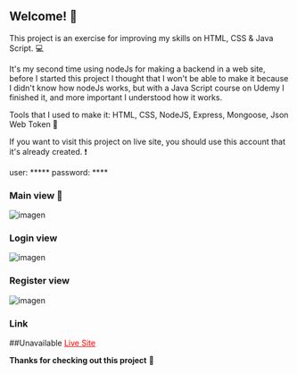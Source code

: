 ## Welcome! 👋

This project is an exercise for improving my skills on HTML, CSS & Java Script. 💻

It's my second time using nodeJs for making a backend in a web site, before I started this project I thought that I won't be able to make it because I didn't know how nodeJs works, but with a Java Script course on Udemy I finished it, and more important I understood how it works.

Tools that I used to make it: HTML, CSS, NodeJS, Express, Mongoose, Json Web Token 🔨

If you want to visit this project on live site, you should use this account that it's already created. ❗

user: *****
password: ****

### Main view 🐶

![imagen](https://user-images.githubusercontent.com/54644026/183313706-b030177d-e6a4-419f-acb0-e8f41a6a00a3.png)


### Login view

![imagen](https://user-images.githubusercontent.com/54644026/183313641-12630f87-c69d-40b5-83bf-f0448df6b2a4.png)

### Register view

![imagen](https://user-images.githubusercontent.com/54644026/183313713-92c96568-20f9-4cec-9351-f2f3526ccda8.png)


### Link 

##Unavailable
<a href="" style="color: red">Live Site</a>  



**Thanks for checking out this project** 🚀